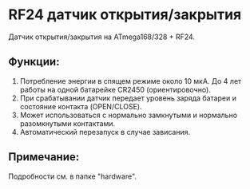 # RF24 датчик открытия/закрытия
Датчик открытия/закрытия на ATmega168/328 + RF24.

## Функции:

1. Потребление энергии в спящем режиме около 10 мкА. До 4 лет работы на одной батарейке CR2450 (ориентировочно).
2. При срабатывании датчик передает уровень заряда батареи и состояние контакта (OPEN/CLOSE).
3. Может использоваться с нормально замкнутыми и нормально разомкнутыми контактами.
4. Автоматический перезапуск в случае зависания.

## Примечание:

Подробности см. в папке "hardware".